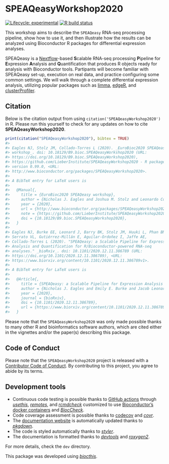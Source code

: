 
<!-- README.md is generated from README.Rmd. Please edit that file -->

# SPEAQeasyWorkshop2020

<!-- badges: start -->

[![Lifecycle:
experimental](https://img.shields.io/badge/lifecycle-experimental-orange.svg)](https://www.tidyverse.org/lifecycle/#experimental)
[![R build
status](https://github.com/LieberInstitute/SPEAQeasyWorkshop2020/actions/workflows/check-bioc.yml/badge.svg)](https://github.com/LieberInstitute/SPEAQeasyWorkshop2020/actions/workflows/check-bioc.yml)
<!-- badges: end -->

This workshop aims to describe the `SPEAQeasy` RNA-seq processing
pipeline, show how to use it, and then illustrate how the results can be
analyzed using Bioconductor R packages for differential expression
analyses.

SPEAQeasy is a [Nextflow](https://www.nextflow.io/)-based **S**calable
RNA-seq processing **P**ipeline for **E**xpression **A**nalysis and
**Q**uantification that produces R objects ready for analysis with
Bioconductor tools. Partipants will become familiar with SPEAQeasy
set-up, execution on real data, and practice configuring some common
settings. We will walk through a complete differential expression
analysis, utilizing popular packages such as
[limma](https://www.bioconductor.org/packages/limma),
[edgeR](http://bioconductor.org/packages/edgeR), and
[clusterProfiler](https://bioconductor.org/packages/clusterProfiler).

## Citation

Below is the citation output from using
`citation('SPEAQeasyWorkshop2020')` in R. Please run this yourself to
check for any updates on how to cite **SPEAQeasyWorkshop2020**.

``` r
print(citation("SPEAQeasyWorkshop2020"), bibtex = TRUE)
#> 
#> Eagles NJ, Stolz JM, Collado-Torres L (2020). _EuroBioc2020 SPEAQeasy
#> workshop_. doi: 10.18129/B9.bioc.SPEAQeasyWorkshop2020 (URL:
#> https://doi.org/10.18129/B9.bioc.SPEAQeasyWorkshop2020),
#> https://github.com/LieberInstitute/SPEAQeasyWorkshop2020 - R package
#> version 0.99.0, <URL:
#> http://www.bioconductor.org/packages/SPEAQeasyWorkshop2020>.
#> 
#> A BibTeX entry for LaTeX users is
#> 
#>   @Manual{,
#>     title = {EuroBioc2020 SPEAQeasy workshop},
#>     author = {Nicholas J. Eagles and Joshua M. Stolz and Leonardo Collado-Torres},
#>     year = {2020},
#>     url = {http://www.bioconductor.org/packages/SPEAQeasyWorkshop2020},
#>     note = {https://github.com/LieberInstitute/SPEAQeasyWorkshop2020 - R package version 0.99.0},
#>     doi = {10.18129/B9.bioc.SPEAQeasyWorkshop2020},
#>   }
#> 
#> Eagles NJ, Burke EE, Leonard J, Barry BK, Stolz JM, Huuki L, Phan BN,
#> Serrato VL, Gutiérrez-Millán E, Aguilar-Ordoñez I, Jaffe AE,
#> Collado-Torres L (2020). "SPEAQeasy: a Scalable Pipeline for Expression
#> Analysis and Quantification for R/Bioconductor-powered RNA-seq
#> analyses." _bioRxiv_. doi: 10.1101/2020.12.11.386789 (URL:
#> https://doi.org/10.1101/2020.12.11.386789), <URL:
#> https://www.biorxiv.org/content/10.1101/2020.12.11.386789v1>.
#> 
#> A BibTeX entry for LaTeX users is
#> 
#>   @Article{,
#>     title = {SPEAQeasy: a Scalable Pipeline for Expression Analysis and Quantification for R/Bioconductor-powered RNA-seq analyses},
#>     author = {Nicholas J. Eagles and Emily E. Burke and Jacob Leonard and Brianna K. Barry and Joshua M. Stolz and Louise Huuki and BaDoi N. Phan and Violeta Larrios Serrato and Everardo Gutiérrez-Millán and Israel Aguilar-Ordoñez and Andrew E. Jaffe and Leonardo Collado-Torres},
#>     year = {2020},
#>     journal = {bioRxiv},
#>     doi = {10.1101/2020.12.11.386789},
#>     url = {https://www.biorxiv.org/content/10.1101/2020.12.11.386789v1},
#>   }
```

Please note that the `SPEAQeasyWorkshop2020` was only made possible
thanks to many other R and bioinformatics software authors, which are
cited either in the vignettes and/or the paper(s) describing this
package.

## Code of Conduct

Please note that the `SPEAQeasyWorkshop2020` project is released with a
[Contributor Code of
Conduct](https://contributor-covenant.org/version/2/0/CODE_OF_CONDUCT.html).
By contributing to this project, you agree to abide by its terms.

## Development tools

-   Continuous code testing is possible thanks to [GitHub
    actions](https://www.tidyverse.org/blog/2020/04/usethis-1-6-0/)
    through *[usethis](https://CRAN.R-project.org/package=usethis)*,
    *[remotes](https://CRAN.R-project.org/package=remotes)*, and
    *[rcmdcheck](https://CRAN.R-project.org/package=rcmdcheck)*
    customized to use [Bioconductor’s docker
    containers](https://www.bioconductor.org/help/docker/) and
    *[BiocCheck](https://bioconductor.org/packages/3.12/BiocCheck)*.
-   Code coverage assessment is possible thanks to
    [codecov](https://codecov.io/gh) and
    *[covr](https://CRAN.R-project.org/package=covr)*.
-   The [documentation
    website](http://LieberInstitute.github.io/SPEAQeasyWorkshop2020) is
    automatically updated thanks to
    *[pkgdown](https://CRAN.R-project.org/package=pkgdown)*.
-   The code is styled automatically thanks to
    *[styler](https://CRAN.R-project.org/package=styler)*.
-   The documentation is formatted thanks to
    *[devtools](https://CRAN.R-project.org/package=devtools)* and
    *[roxygen2](https://CRAN.R-project.org/package=roxygen2)*.

For more details, check the `dev` directory.

This package was developed using
*[biocthis](https://bioconductor.org/packages/3.12/biocthis)*.
